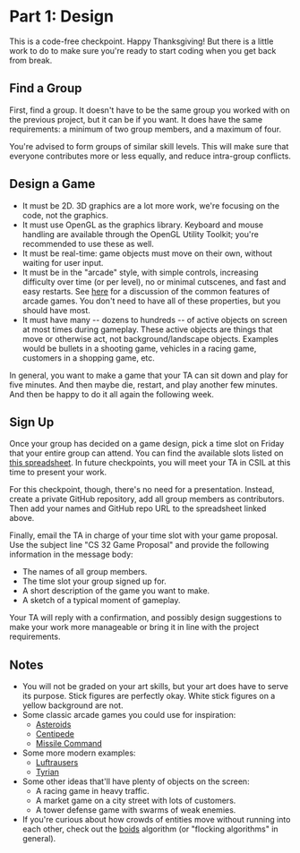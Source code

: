 # Part 1: Design

This is a code-free checkpoint.  Happy Thanksgiving!  But there is a little work
to do to make sure you're ready to start coding when you get back from break.


## Find a Group

First, find a group. It doesn't have to be the same group you worked with on the
previous project, but it can be if you want. It does have the same requirements:
a minimum of two group members, and a maximum of four.

You're advised to form groups of similar skill levels.  This will make sure that
everyone contributes more or less equally, and reduce intra-group conflicts.


## Design a Game

- It must be 2D.  3D graphics  are a lot more work,  we're focusing on the code,
  not the graphics.
- It must use  OpenGL as the graphics library.  Keyboard and  mouse handling are
  available through the  OpenGL Utility Toolkit; you're recommended to use these
  as well.
- It must be real-time: game objects must move on their own, without waiting for
  user input.
- It must be in the "arcade" style,  with simple controls, increasing difficulty
  over time (or per level), no or minimal cutscenes, and fast and easy restarts.
  See [here](https://gaming.stackexchange.com/questions/398347) for a discussion
  of the common features  of arcade games.  You don't need to have  all of these
  properties, but you should have most.
- It must have many -- dozens to hundreds -- of active objects on screen at most
  times during gameplay.  These active objects are things that move or otherwise
  act, not background/landscape objects. Examples would be bullets in a shooting
  game, vehicles in a racing game, customers in a shopping game, etc.

In general, you want to make a game that your TA can sit down and play for five
minutes. And then maybe die, restart, and play another few minutes.  And then be
happy to do it all again the following week.


## Sign Up

Once your group  has decided on a game design,  pick a time slot  on Friday that
your entire group can attend.  You can find the available  slots listed on [this
spreadsheet][signup].  In future checkpoints,  you will meet your TA  in CSIL at
this time to present your work.

For this checkpoint, though, there's no need for a presentation. Instead, create
a private  GitHub repository,  add all group members  as contributors.  Then add
your names and GitHub repo URL to the spreadsheet linked above.

Finally,  email the TA in charge of your time slot with your game proposal.  Use
the subject line "CS 32 Game Proposal"  and provide the following information in
the message body:

- The names of all group members.
- The time slot your group signed up for.
- A short description of the game you want to make.
- A sketch of a typical moment of gameplay.

Your TA will reply with a confirmation,  and possibly design suggestions to make
your work more manageable or bring it in line with the project requirements.


## Notes

- You will not be graded on your art skills, but your art does have to serve its
  purpose.  Stick figures  are perfectly okay.  White stick figures  on a yellow
  background are not.
- Some classic arcade games you could use for inspiration:
  - [Asteroids](https://en.wikipedia.org/wiki/Asteroids_(video_game))
  - [Centipede](https://en.wikipedia.org/wiki/Centipede_(video_game))
  - [Missile Command](https://en.wikipedia.org/wiki/Missile_Command)
- Some more modern examples:
  - [Luftrausers](https://en.wikipedia.org/wiki/Luftrausers)
  - [Tyrian](https://en.wikipedia.org/wiki/Tyrian_(video_game))
- Some other ideas that'll have plenty of objects on the screen:
  - A racing game in heavy traffic.
  - A market game on a city street with lots of customers.
  - A tower defense game with swarms of weak enemies.
- If you're curious about how crowds of entities move  without running into each
  other,  check out the  [boids](https://en.wikipedia.org/wiki/Boids)  algorithm
  (or "flocking algorithms" in general).


[signup]: https://docs.google.com/spreadsheets/d/1j0vZ91N-0LHXL5b55JSUPONqndUtu6JKhTsqV6h6I3s/edit?usp=sharing
